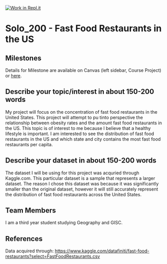 [![Work in Repl.it](https://classroom.github.com/assets/work-in-replit-14baed9a392b3a25080506f3b7b6d57f295ec2978f6f33ec97e36a161684cbe9.svg)](https://classroom.github.com/online_ide?assignment_repo_id=311312&assignment_repo_type=GroupAssignmentRepo)
# Solo_200 - Fast Food Restaurants in the US


## Milestones

Details for Milestone are available on Canvas (left sidebar, Course Project) or [here](https://firas.moosvi.com/courses/data301/project/milestone01.html).

## Describe your topic/interest in about 150-200 words

My project will focus on the concentration of fast food restaurants in the United States. This project will attempt to pu tinto perspective the relationship between obesity rates and the amount fast food restaurants in the US. This topic is of interest to me because I believe that a healthy lifestyle is important. I am interested to see the distribution of fast food restaurants in the US and which state and city contains the most fast food restaurants per capita.

## Describe your dataset in about 150-200 words

The dataset I will be using for this project was acquried through Kaggle.com. This particular dataset is a sample that represents a larger dataset. The reason I chose this dataset was because it was significantly smaller than the original dataset, however it will still accurately represent the distribution of fast food restaurants across the United States.

## Team Members

I am a third year student studying Geography and GISC.


## References

Data acquired through:
https://www.kaggle.com/datafiniti/fast-food-restaurants?select=FastFoodRestaurants.csv

